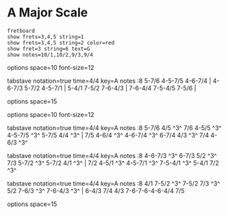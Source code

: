 # A Major Scale

    fretboard
    show frets=3,4,5 string=1
    show frets=3,4,5 string=2 color=red
    show fret=3 string=6 text=G
    show notes=10/1,10/2,9/3,9/4

<div class="vex-tabdiv"
    width=680 scale=1.0
    >

options space=10 font-size=12

tabstave notation=true time=4/4 key=A
  notes :8 5-7/6 4-5-7/5 4-6-7/4 | 4-6-7/3 5-7/2 4-5-7/1 | 5-4/1 7-5/2 7-6-4/3 | 7-6-4/4 7-5-4/5 7-5/6 |

options space=15
</div>

<div class="vex-tabdiv" editor=true
    width=680 scale=1.0
    >

options space=10 font-size=12

tabstave notation=true time=4/4 key=A
  notes :8 5-7/6 4/5 ^3^ 7/6 4-5/5 ^3^ 4-5-7/5 ^3^ 5-7/5 4/4 ^3^ | 7/5 4-6/4 ^3^ 4-6-7/4 ^3^ 6-7/4 4/3 ^3^ 7/4 4-6/3 ^3^

tabstave notation=true time=4/4 key=A
  notes :8 4-6-7/3 ^3^ 6-7/3 5/2 ^3^ 7/3 5-7/2 ^3^ 5-7/2 4/1 ^3^ | 7/2 4-5/1 ^3^ 4-5-7/1 ^3^ 7-5-4/1 ^3^ 5-4/1 7/2 ^3^

tabstave notation=true time=4/4 key=A
  notes :8 4/1 7-5/2 ^3^ 7-5/2 7/3 ^3^ 5/2 7-6/3 ^3^ 7-6-4/3 ^3^ | 6-4/3 7/4 4/3 7-6-7-6-4-6-4/4 7/5

options space=15

</div>